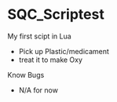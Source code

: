 # SQC_Scriptest
My first scipt in Lua

* Pick up Plastic/medicament 
* treat it to make Oxy 

Know Bugs

* N/A for now
